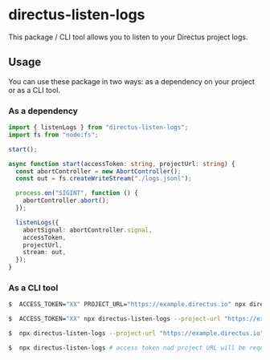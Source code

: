 # directus-listen-logs

This package / CLI tool allows you to listen to your Directus project logs.

## Usage

You can use these package in two ways: as a dependency on your project or as a CLI tool.

### As a dependency

```ts
import { listenLogs } from "directus-listen-logs";
import fs from "node:fs";

start();

async function start(accessToken: string, projectUrl: string) {
  const abortController = new AbortController();
  const out = fs.createWriteStream("./logs.jsonl");

  process.on("SIGINT", function () {
    abortController.abort();
  });

  listenLogs({
    abortSignal: abortController.signal,
    accessToken,
    projectUrl,
    stream: out,
  });
}
```

### As a CLI tool

```sh
$  ACCESS_TOKEN="XX" PROJECT_URL="https://example.directus.io" npx directus-listen-logs > logs.jsonl
```

```sh
$  ACCESS_TOKEN="XX" npx directus-listen-logs --project-url "https://example.directus.io" > logs.jsonl
```

```sh
$  npx directus-listen-logs --project-url "https://example.directus.io" # access token will be requested
```

```sh
$  npx directus-listen-logs # access token nad project URL will be requested
```
